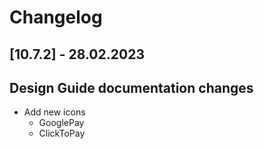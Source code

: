 # Changelog

## [10.7.2] - 28.02.2023

## Design Guide documentation changes
-   Add new icons
    -   GooglePay
    -   ClickToPay
